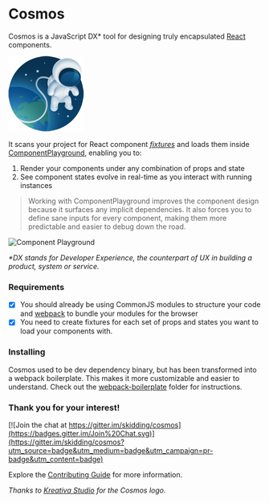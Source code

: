 # Cosmos

Cosmos is a JavaScript DX* tool for designing truly encapsulated
[React](http://facebook.github.io/react/) components.

![Cosmos](cosmos-150.png)

It scans your project for React component
[_fixtures_](http://en.wikipedia.org/wiki/Test_fixture) and loads them inside [ComponentPlayground](https://github.com/skidding/react-component-playground),
enabling you to:

1. Render your components under any combination of props and state
2. See component states evolve in real-time as you interact with running
instances

> Working with ComponentPlayground improves the component design because it
surfaces any implicit dependencies. It also forces you to define sane inputs
for every component, making them more predictable and easier to debug down the
road.

![Component Playground](https://cloud.githubusercontent.com/assets/250750/8532005/e6d3b3bc-2433-11e5-9fc3-39a9288198e9.gif)

_\*DX stands for Developer Experience, the counterpart of UX in building a product, system or service._

### Requirements

- [x] You should already be using CommonJS modules to structure your code and
[webpack](http://webpack.github.io/) to bundle your modules for the browser
- [x] You need to create fixtures for each set of props and states you want to load your components with.

### Installing

Cosmos used to be dev dependency binary, but has been transformed into a
webpack boilerplate. This makes it more customizable and easier to understand.
Check out the [webpack-boilerplate](webpack-boilerplate) folder for
instructions.

### Thank you for your interest!

[![Join the chat at https://gitter.im/skidding/cosmos](https://badges.gitter.im/Join%20Chat.svg)](https://gitter.im/skidding/cosmos?utm_source=badge&utm_medium=badge&utm_campaign=pr-badge&utm_content=badge)

Explore the [Contributing Guide](CONTRIBUTING.md) for more information.

*Thanks to [Kreativa Studio](http://www.kreativa-studio.com/) for the Cosmos logo.*
